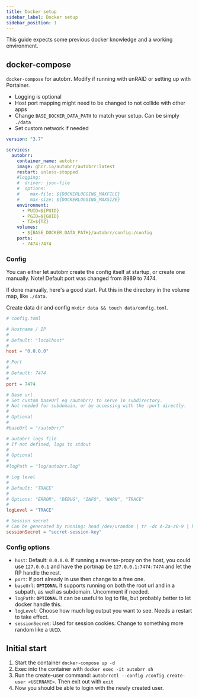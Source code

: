```yaml
---
title: Docker setup
sidebar_label: Docker setup
sidebar_position: 1
---
```


This guide expects some previous docker knowledge and a working environment.

## docker-compose

`docker-compose` for autobrr. Modify if running with unRAID or setting up with Portainer.

* Logging is optional
* Host port mapping might need to be changed to not collide with other apps
* Change `BASE_DOCKER_DATA_PATH` to match your setup. Can be simply `./data`
* Set custom network if needed

```yaml title="docker-compose.yml"
version: "3.7"

services:
  autobrr:
    container_name: autobrr
    image: ghcr.io/autobrr/autobrr:latest
    restart: unless-stopped
    #logging:
    #  driver: json-file
    #  options:
    #    max-file: ${DOCKERLOGGING_MAXFILE}
    #    max-size: ${DOCKERLOGGING_MAXSIZE}
    environment:
      - PUID=${PUID}
      - PGID=${GUID}
      - TZ=${TZ}        
    volumes:
      - ${BASE_DOCKER_DATA_PATH}/autobrr/config:/config
    ports:
      - 7474:7474
```

### Config

You can either let autobrr create the config itself at startup, or create one manually. Note! Default port was changed from 8989 to 7474.

If done manually, here's a good start. Put this in the directory in the volume map, like `./data`.

Create data dir and config `mkdir data && touch data/config.toml`.

```toml title="config.toml"
# config.toml

# Hostname / IP
#
# Default: "localhost"
#
host = "0.0.0.0"

# Port
#
# Default: 7474
#
port = 7474

# Base url
# Set custom baseUrl eg /autobrr/ to serve in subdirectory.
# Not needed for subdomain, or by accessing with the :port directly.
#
# Optional
#
#baseUrl = "/autobrr/"

# autobrr logs file
# If not defined, logs to stdout
#
# Optional
#
#logPath = "log/autobrr.log"

# Log level
#
# Default: "TRACE"
#
# Options: "ERROR", "DEBUG", "INFO", "WARN", "TRACE"
#
logLevel = "TRACE"

# Session secret
# Can be generated by running: head /dev/urandom | tr -dc A-Za-z0-9 | head -c16
sessionSecret = "secret-session-key"
```

### Config options

* `host`: Default: `0.0.0.0`. If running a reverse-proxy on the host, you could use `127.0.0.1` and have the portmap be `127.0.0.1:7474:7474` and let the RP handle the rest.
* `port`: If port already in use then change to a free one.
* `baseUrl`: **`OPTIONAL`** It supports running on both the root url and in a subpath, as well as subdomain. Uncomment if needed.
* `logPath`: **`OPTIONAL`** It can be useful to log to file, but probably better to let docker handle this.
* `logLevel`: Choose how much log output you want to see. Needs a restart to take effect.
* `sessionSecret`: Used for session cookies. Change to something more random like a `UUID`.

## Initial start

1. Start the container `docker-compose up -d`
2. Exec into the container with `docker exec -it autobrr sh`
3. Run the create-user command: `autobrrctl --config /config create-user <USERNAME>`. Then exit out with `exit`
4. Now you should be able to login with the newly created user.
